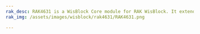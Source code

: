 ```yaml
---
rak_desc: RAK4631 is a WisBlock Core module for RAK WisBlock. It extends the WisBlock series with a powerful Nordic nRF52840 MCU that supports Bluetooth 5.0 (Bluetooth Low Energy) and the newest LoRa transceiver from Semtech, the SX1262.
rak_img: /assets/images/wisblock/rak4631/RAK4631.png

---
```


<rk-redirect to="/Product-Categories/WisBlock/RAK4631/Overview/" />